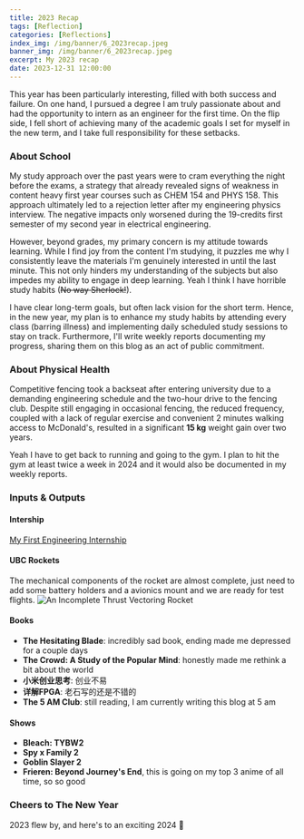 ```yaml
---
title: 2023 Recap
tags: [Reflection]
categories: [Reflections]
index_img: /img/banner/6_2023recap.jpeg
banner_img: /img/banner/6_2023recap.jpeg
excerpt: My 2023 recap
date: 2023-12-31 12:00:00
---
```


This year has been particularly interesting, filled with both success and failure. On one hand, I pursued a degree I am truly passionate about and had the opportunity to intern as an engineer for the first time. On the flip side, I fell short of achieving many of the academic goals I set for myself in the new term, and I take full responsibility for these setbacks.

### About School
My study approach over the past years were to cram everything the night before the exams, a strategy that already revealed signs of weakness in content heavy first year courses such as CHEM 154 and PHYS 158. This approach ultimately led to a rejection letter after my engineering physics interview. The negative impacts only worsened during the 19-credits first semester of my second year in electrical engineering.

However, beyond grades, my primary concern is my attitude towards learning. While I find joy from the content I'm studying, it puzzles me why I consistently leave the materials I'm genuinely interested in until the last minute. This not only hinders my understanding of the subjects but also impedes my ability to engage in deep learning. Yeah I think I have horrible study habits (~~No way Sherlock!~~). 

I have clear long-term goals, but often lack vision for the short term. Hence, in the new year, my plan is to enhance my study habits by attending every class (barring illness) and implementing daily scheduled study sessions to stay on track. Furthermore, I'll write weekly reports documenting my progress, sharing them on this blog as an act of public commitment.

### About Physical Health
Competitive fencing took a backseat after entering university due to a demanding engineering schedule and the two-hour drive to the fencing club. Despite still engaging in occasional fencing, the reduced frequency, coupled with a lack of regular exercise and convenient 2 minutes walking access to McDonald's, resulted in a significant **15 kg** weight gain over two years.

Yeah I have to get back to running and going to the gym. I plan to hit the gym at least twice a week in 2024 and it would also be documented in my weekly reports.

### Inputs & Outputs
#### Intership
[My First Engineering Internship](https://shengw3n.github.io/2023/09/15/4-First-Internship)

#### UBC Rockets
The mechanical components of the rocket are almost complete, just need to add some battery holders and a avionics mount and we are ready for test flights. 
![An Incomplete Thrust Vectoring Rocket](/img/in-post/imcomplete-rocket.png)

#### Books
- **The Hesitating Blade**: incredibly sad book, ending made me depressed for a couple days
- **The Crowd: A Study of the Popular Mind**: honestly made me rethink a bit about the world
- **小米创业思考**: 创业不易
- **详解FPGA**: 老石写的还是不错的
- **The 5 AM Club**: still reading, I am currently writing this blog at 5 am

#### Shows
- **Bleach: TYBW2**
- **Spy x Family 2**
- **Goblin Slayer 2**
- **Frieren: Beyond Journey's End**, this is going on my top 3 anime of all time, so so good

### Cheers to The New Year
2023 flew by, and here's to an exciting 2024 🥂

